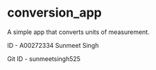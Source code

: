 # conversion_app
 A simple app that converts units of measurement.

 ID - A00272334
 Sunmeet Singh

Git ID - sunmeetsingh525 
